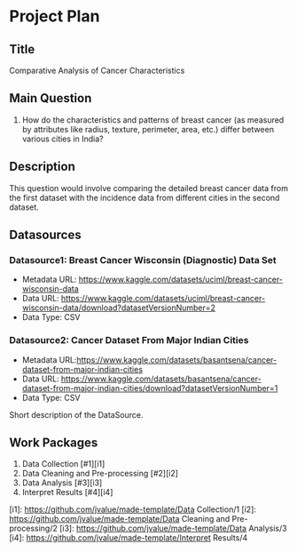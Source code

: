 # Project Plan

## Title
<!-- Give your project a short title. -->
Comparative Analysis of Cancer Characteristics

## Main Question

<!-- Think about one main question you want to answer based on the data. -->
1. How do the characteristics and patterns of breast cancer (as measured by attributes like radius, texture, perimeter, area, etc.) differ between various cities in India?

## Description

<!-- Describe your data science project in max. 200 words. Consider writing about why and how you attempt it. -->
 This question would involve comparing the detailed breast cancer data from the first dataset with the incidence data from different cities in the second dataset.

## Datasources

<!-- Describe each datasources you plan to use in a section. Use the prefic "DatasourceX" where X is the id of the datasource. -->

### Datasource1: Breast Cancer Wisconsin (Diagnostic) Data Set
* Metadata URL: https://www.kaggle.com/datasets/uciml/breast-cancer-wisconsin-data
* Data URL: https://www.kaggle.com/datasets/uciml/breast-cancer-wisconsin-data/download?datasetVersionNumber=2
* Data Type: CSV

### Datasource2: Cancer Dataset From Major Indian Cities
* Metadata URL:https://www.kaggle.com/datasets/basantsena/cancer-dataset-from-major-indian-cities
* Data URL: https://www.kaggle.com/datasets/basantsena/cancer-dataset-from-major-indian-cities/download?datasetVersionNumber=1
* Data Type: CSV

Short description of the DataSource.

## Work Packages

<!-- List of work packages ordered sequentially, each pointing to an issue with more details. -->

1. Data Collection [#1][i1]
2. Data Cleaning and Pre-processing [#2][i2]
3. Data Analysis [#3][i3]
4. Interpret Results [#4][i4]

[i1]: https://github.com/jvalue/made-template/Data Collection/1
[i2]: https://github.com/jvalue/made-template/Data Cleaning and Pre-processing/2
[i3]: https://github.com/jvalue/made-template/Data Analysis/3
[i4]: https://github.com/jvalue/made-template/Interpret Results/4
